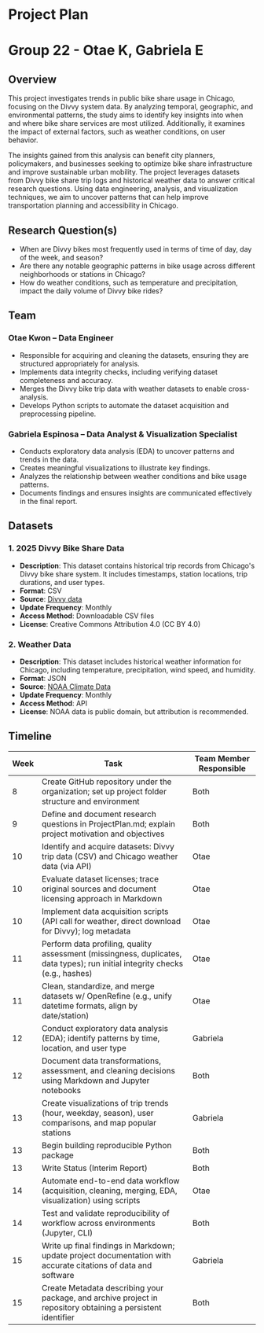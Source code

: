 # Project Plan
# Group 22 - Otae K, Gabriela E

## Overview
This project investigates trends in public bike share usage in Chicago, focusing on the Divvy system data. By analyzing temporal, geographic, and environmental patterns, the study aims to identify key insights into when and where bike share services are most utilized. Additionally, it examines the impact of external factors, such as weather conditions, on user behavior.

The insights gained from this analysis can benefit city planners, policymakers, and businesses seeking to optimize bike share infrastructure and improve sustainable urban mobility. The project leverages datasets from Divvy bike share trip logs and historical weather data to answer critical research questions. Using data engineering, analysis, and visualization techniques, we aim to uncover patterns that can help improve transportation planning and accessibility in Chicago.

## Research Question(s)
- When are Divvy bikes most frequently used in terms of time of day, day of the week, and season?
- Are there any notable geographic patterns in bike usage across different neighborhoods or stations in Chicago?
- How do weather conditions, such as temperature and precipitation, impact the daily volume of Divvy bike rides?


## Team

### Otae Kwon – Data Engineer
- Responsible for acquiring and cleaning the datasets, ensuring they are structured appropriately for analysis.
- Implements data integrity checks, including verifying dataset completeness and accuracy.
- Merges the Divvy bike trip data with weather datasets to enable cross-analysis.
- Develops Python scripts to automate the dataset acquisition and preprocessing pipeline.

### Gabriela Espinosa – Data Analyst & Visualization Specialist
- Conducts exploratory data analysis (EDA) to uncover patterns and trends in the data.
- Creates meaningful visualizations to illustrate key findings.
- Analyzes the relationship between weather conditions and bike usage patterns.
- Documents findings and ensures insights are communicated effectively in the final report.

## Datasets

### 1. 2025 Divvy Bike Share Data
- **Description**: This dataset contains historical trip records from Chicago's Divvy bike share system. It includes timestamps, station locations, trip durations, and user types.
- **Format**: CSV  
- **Source**: [Divvy data](https://divvy-tripdata.s3.amazonaws.com/index.html)
- **Update Frequency**: Monthly  
- **Access Method**: Downloadable CSV files  
- **License**: Creative Commons Attribution 4.0 (CC BY 4.0)

### 2. Weather Data
- **Description**: This dataset includes historical weather information for Chicago, including temperature, precipitation, wind speed, and humidity.
- **Format**: JSON   
- **Source**: [NOAA Climate Data](https://www.ncei.noaa.gov/access/monitoring/climate-at-a-glance/national/time-series)  
- **Update Frequency**: Monthly  
- **Access Method**: API  
- **License**: NOAA data is public domain, but attribution is recommended.


## Timeline

| **Week** | **Task**                                                                                                                             | **Team Member Responsible** |
|----------|--------------------------------------------------------------------------------------------------------------------------------------|------------------------------|
| 8        | Create GitHub repository under the organization; set up project folder structure and environment                                     | Both                         |
| 9        | Define and document research questions in ProjectPlan.md; explain project motivation and objectives                                  | Both                         |
| 10       | Identify and acquire datasets: Divvy trip data (CSV) and Chicago weather data (via API)                                              | Otae                         |
| 10       | Evaluate dataset licenses; trace original sources and document licensing approach in Markdown                                        | Otae                         |
| 10       | Implement data acquisition scripts (API call for weather, direct download for Divvy); log metadata                                   | Otae                         |
| 11       | Perform data profiling, quality assessment (missingness, duplicates, data types); run initial integrity checks (e.g., hashes)       | Otae                         |
| 11       | Clean, standardize, and merge datasets w/ OpenRefine (e.g., unify datetime formats, align by date/station)                           | Otae                         |
| 12       | Conduct exploratory data analysis (EDA); identify patterns by time, location, and user type                                          | Gabriela                     |
| 12       | Document data transformations, assessment, and cleaning decisions using Markdown and Jupyter notebooks                               | Both                         |
| 13       | Create visualizations of trip trends (hour, weekday, season), user comparisons, and map popular stations                             | Gabriela                     |
| 13       | Begin building reproducible Python package                                                                                           | Both                         |
| 13       | Write Status (Interim Report)                                                                                                        | Both                         |
| 14       | Automate end-to-end data workflow (acquisition, cleaning, merging, EDA, visualization) using scripts                                | Otae                         |
| 14       | Test and validate reproducibility of workflow across environments (Jupyter, CLI)                                                     | Both                         |
| 15       | Write up final findings in Markdown; update project documentation with accurate citations of data and software                       | Gabriela                     |
| 15       | Create Metadata describing your package, and archive project in repository obtaining a persistent identifier                         | Both                         |
